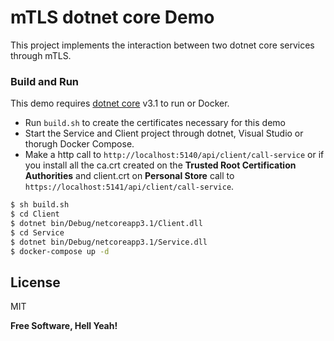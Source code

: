 # mTLS dotnet core Demo

This project implements the interaction between two dotnet core services through mTLS.

### Build and Run

This demo requires [dotnet core](https://dotnet.microsoft.com/download/dotnet-core/3.1) v3.1 to run or Docker.

- Run `build.sh` to create the certificates necessary for this demo
- Start the Service and Client project through dotnet, Visual Studio or thorugh Docker Compose.
- Make a http call to `http://localhost:5140/api/client/call-service` or if you install all the ca.crt created on the **Trusted Root Certification Authorities** and client.crt on **Personal Store** call to `https://localhost:5141/api/client/call-service`.

```sh
$ sh build.sh
$ cd Client
$ dotnet bin/Debug/netcoreapp3.1/Client.dll
$ cd Service
$ dotnet bin/Debug/netcoreapp3.1/Service.dll
$ docker-compose up -d
```

License
----

MIT


**Free Software, Hell Yeah!**

   [issue]: <https://github.com/dotnet/runtime/issues/41260>
